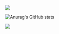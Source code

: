 <img src="https://capsule-render.vercel.app/api?type=waving&color=BDBDC8&height=150&section=header&text=Hello%20I'm%20YeoJu%20👋🏻&fontSize=30" />


![Anurag's GitHub stats](https://github-readme-stats.vercel.app/api?username=kimyeoju&hide=contribs,prs&show_icons=true&theme=graywhite)


<img src="https://capsule-render.vercel.app/api?type=waving&color=BDBDC8&height=150&section=footer&text=&fontSize=" />
